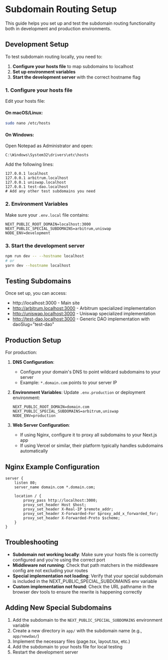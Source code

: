 # Subdomain Routing Setup

This guide helps you set up and test the subdomain routing functionality both in development and
production environments.

## Development Setup

To test subdomain routing locally, you need to:

1. **Configure your hosts file** to map subdomains to localhost
2. **Set up environment variables**
3. **Start the development server** with the correct hostname flag

### 1. Configure your hosts file

Edit your hosts file:

#### On macOS/Linux:

```bash
sudo nano /etc/hosts
```

#### On Windows:

Open Notepad as Administrator and open:

```
C:\Windows\System32\drivers\etc\hosts
```

Add the following lines:

```
127.0.0.1 localhost
127.0.0.1 arbitrum.localhost
127.0.0.1 uniswap.localhost
127.0.0.1 test-dao.localhost
# Add any other test subdomains you need
```

### 2. Environment Variables

Make sure your `.env.local` file contains:

```
NEXT_PUBLIC_ROOT_DOMAIN=localhost:3000
NEXT_PUBLIC_SPECIAL_SUBDOMAINS=arbitrum,uniswap
NODE_ENV=development
```

### 3. Start the development server

```bash
npm run dev -- --hostname localhost
# or
yarn dev --hostname localhost
```

## Testing Subdomains

Once set up, you can access:

- http://localhost:3000 - Main site
- http://arbitrum.localhost:3000 - Arbitrum specialized implementation
- http://uniswap.localhost:3000 - Uniswap specialized implementation
- http://test-dao.localhost:3000 - Generic DAO implementation with daoSlug="test-dao"

## Production Setup

For production:

1. **DNS Configuration**:

   - Configure your domain's DNS to point wildcard subdomains to your server
   - Example: `*.domain.com` points to your server IP

2. **Environment Variables**: Update `.env.production` or deployment environment:

   ```
   NEXT_PUBLIC_ROOT_DOMAIN=domain.com
   NEXT_PUBLIC_SPECIAL_SUBDOMAINS=arbitrum,uniswap
   NODE_ENV=production
   ```

3. **Web Server Configuration**:
   - If using Nginx, configure it to proxy all subdomains to your Next.js app
   - If using Vercel or similar, their platform typically handles subdomains automatically

## Nginx Example Configuration

```nginx
server {
    listen 80;
    server_name domain.com *.domain.com;

    location / {
        proxy_pass http://localhost:3000;
        proxy_set_header Host $host;
        proxy_set_header X-Real-IP $remote_addr;
        proxy_set_header X-Forwarded-For $proxy_add_x_forwarded_for;
        proxy_set_header X-Forwarded-Proto $scheme;
    }
}
```

## Troubleshooting

- **Subdomain not working locally**: Make sure your hosts file is correctly configured and you're
  using the correct port
- **Middleware not running**: Check that path matchers in the middleware config are not excluding
  your routes
- **Special implementation not loading**: Verify that your special subdomain is included in the
  NEXT_PUBLIC_SPECIAL_SUBDOMAINS env variable
- **Custom implementation not found**: Check the URL pathname in the browser dev tools to ensure the
  rewrite is happening correctly

## Adding New Special Subdomains

1. Add the subdomain to the `NEXT_PUBLIC_SPECIAL_SUBDOMAINS` environment variable
2. Create a new directory in `app/` with the subdomain name (e.g., `app/newdao/`)
3. Implement the necessary files (page.tsx, layout.tsx, etc.)
4. Add the subdomain to your hosts file for local testing
5. Restart the development server
